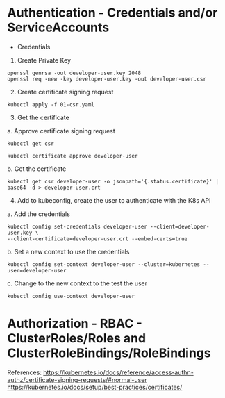 # Authentication -  Credentials and/or ServiceAccounts  
  
* Credentials  
1. Create Private Key  
```
openssl genrsa -out developer-user.key 2048  
openssl req -new -key developer-user.key -out developer-user.csr
```
  
  
2. Create certificate signing request  
``` 
kubectl apply -f 01-csr.yaml
```
  

3. Get the certificate  

a. Approve certificate signing request  
```
kubectl get csr  

kubectl certificate approve developer-user
```
  
b. Get the certificate  
```
kubectl get csr developer-user -o jsonpath='{.status.certificate}' | base64 -d > developer-user.crt
```
  

4. Add to kubeconfig, create the user to authenticate with the K8s API  

a. Add the credentials
```
kubectl config set-credentials developer-user --client=developer-user.key \  
--client-certificate=developer-user.crt --embed-certs=true
```
  
b. Set a new context to use the credentials  
```
kubectl config set-context developer-user --cluster=kubernetes --user=developer-user
```
  
c. Change to the new context to the test the user
```
kubectl config use-context developer-user
```

# Authorization - RBAC - ClusterRoles/Roles and ClusterRoleBindings/RoleBindings  





References:
https://kubernetes.io/docs/reference/access-authn-authz/certificate-signing-requests/#normal-user
https://kubernetes.io/docs/setup/best-practices/certificates/